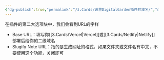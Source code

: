 ```yaml
---
{"dg-publish":true,"permalink":"/3.Cards/设置DigitalGarden插件的域名/","noteIcon":""}
---
```


在插件的第二大选项块中，我们会看到URL的字样

- Base URL：填写你[[3.Cards/Vercel\|Vercel]]或[[3.Cards/Netlify\|Netlify]]部署后给你的二级域名
- Slugify Note URL：指的是生成网址的格式，如果文件夹或文件名有中文，不要使用这个功能，关闭即可